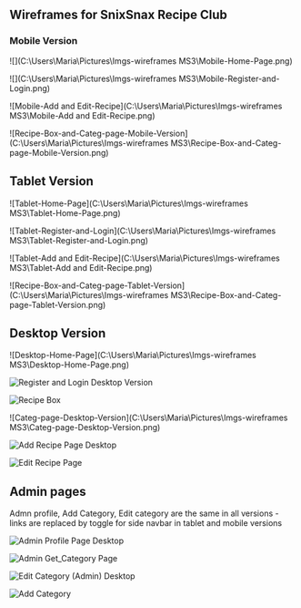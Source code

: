 







## Wireframes for SnixSnax Recipe Club

###      Mobile Version 



![](C:\Users\Maria\Pictures\Imgs-wireframes MS3\Mobile-Home-Page.png)



![](C:\Users\Maria\Pictures\Imgs-wireframes MS3\Mobile-Register-and-Login.png)

![Mobile-Add and Edit-Recipe](C:\Users\Maria\Pictures\Imgs-wireframes MS3\Mobile-Add and Edit-Recipe.png)

![Recipe-Box-and-Categ-page-Mobile-Version](C:\Users\Maria\Pictures\Imgs-wireframes MS3\Recipe-Box-and-Categ-page-Mobile-Version.png)



## Tablet Version

![Tablet-Home-Page](C:\Users\Maria\Pictures\Imgs-wireframes MS3\Tablet-Home-Page.png)



![Tablet-Register-and-Login](C:\Users\Maria\Pictures\Imgs-wireframes MS3\Tablet-Register-and-Login.png)

![Tablet-Add and Edit-Recipe](C:\Users\Maria\Pictures\Imgs-wireframes MS3\Tablet-Add and Edit-Recipe.png)



![Recipe-Box-and-Categ-page-Tablet-Version](C:\Users\Maria\Pictures\Imgs-wireframes MS3\Recipe-Box-and-Categ-page-Tablet-Version.png)

## Desktop Version

![Desktop-Home-Page](C:\Users\Maria\Pictures\Imgs-wireframes MS3\Desktop-Home-Page.png)

![Register and Login Desktop Version](https://res.cloudinary.com/mr19331/image/upload/v1606134688/Register-and-Login-Desktop_aoufyp.png)

![Recipe Box](https://res.cloudinary.com/mr19331/image/upload/v1606134688/Recipe-Box_Desktop_bjmiw6.png)

![Categ-page-Desktop-Version](C:\Users\Maria\Pictures\Imgs-wireframes MS3\Categ-page-Desktop-Version.png)

![Add Recipe Page Desktop ](https://res.cloudinary.com/mr19331/image/upload/v1606134688/Add-Recipe-Page-Desktop_sjbz0c.png)

![Edit Recipe Page ](https://res.cloudinary.com/mr19331/image/upload/v1606134688/Edit-Recipe-Page_Desktop_ybonm5.png)

## Admin pages 



 Admn profile, Add Category, Edit category are the same in all versions - links are replaced by toggle for side navbar  in tablet and mobile versions

![Admin Profile Page Desktop ](https://res.cloudinary.com/mr19331/image/upload/v1606134688/Admin-Profile-Page-Desktop_btx6vk.png)

![Admin Get_Category Page](https://res.cloudinary.com/mr19331/image/upload/v1606134688/Get-Category-Page-Desktop_uiavsx.png)

![Edit Category (Admin) Desktop](https://res.cloudinary.com/mr19331/image/upload/v1606134688/Edit-Category-Page-Desktop_ovytqm.png)

![Add Category ](https://res.cloudinary.com/mr19331/image/upload/v1606134688/Add-Category-Page-Desktop_hqomsy.png)